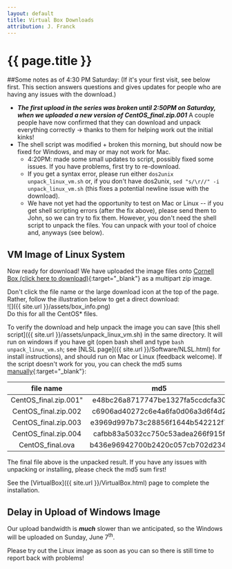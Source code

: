 ```yaml
---
layout: default
title: Virtual Box Downloads
attribution: J. Franck
---
```

# {{ page.title }}

##Some notes as of 4:30 PM Saturday:
(If it's your first visit, see below first.  This section answers questions and gives updates for people who are having any issues with the download.)

- ***The first upload in the series was broken until 2:50PM on Saturday, when we uploaded a new version of CentOS_final.zip.001*** A couple people have now confirmed that they can download and unpack everything correctly → thanks to them for helping work out the initial kinks!
- The shell script was modified + broken this morning, but should now be fixed for Windows, and may or may not work for Mac.
    - 4:20PM: made some small updates to script, possibly fixed some issues.  If you have problems, first try to re-download.
    - If you get a syntax error, please run either `dos2unix unpack_linux_vm.sh` or, if you don't have dos2unix, `sed "s/\r//" -i unpack_linux_vm.sh` (this fixes a potential newline issue with the download).
    - We have not yet had the opportunity to test on Mac or Linux -- if you get shell scripting errors (after the fix above), please send them to John, so we can try to fix them.  However, you don't need the shell script to unpack the files.  You can unpack with your tool of choice and, anyways (see below).

## VM Image of Linux System

Now ready for download!  We have uploaded the image files onto [Cornell Box (click here to download)](https://cornell.box.com/s/o47ptx9wr21ui15zbugjizjanz24jk6c){:target="_blank"} as a multipart zip image.

Don't click the file name or the large download icon at the top of the page.  Rather, follow the illustration below to get a direct download:  
![]({{ site.url }}/assets/box_info.png)  
Do this for all the CentOS* files.

To verify the download and help unpack the image you can save [this shell script]({{ site.url }}/assets/unpack_linux_vm.sh) in the same directory.  It will run on windows if you have git (open bash shell and type `bash unpack_linux_vm.sh`; see [NLSL page]({{ site.url }}/Software/NLSL.html) for install instructions), and should run on Mac or Linux (feedback welcome).  If the script doesn't work for you, you can check the md5 sums [manually](http://www.droidviews.com/check-md5sum-of-a-file-on-windows-mac-and-linux/){:target="_blank"}:

 file name  | md5
:----------:|:-----------:
CentOS_final.zip.001" | e48bc26a8717747be1327fa5ccdcfa30
CentOS_final.zip.002 | c6906ad40272c6e4a6fa0d06a3d6f4d2
CentOS_final.zip.003 | e3969d997b73c28856f1644b542212f7
CentOS_final.zip.004 | cafbb83a5032cc750c53adea266f915f
CentOS_final.ova | b436e96942700b2420c057cb702d234f

The final file above is the unpacked result.
If you have any issues with unpacking or installing, please check the md5 sum first!

See the [VirtualBox]({{ site.url }}/VirtualBox.html) page to complete the installation.

## Delay in Upload of Windows Image 

Our upload bandwidth is ***much*** slower than we anticipated, so the Windows will be uploaded on Sunday, June 7<sup>th</sup>.

Please try out the Linux image as soon as you can so there is still time to report back with problems!
